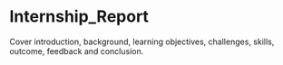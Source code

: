 # Internship_Report
Cover introduction, background, learning objectives, challenges, skills, outcome,  feedback and conclusion.
